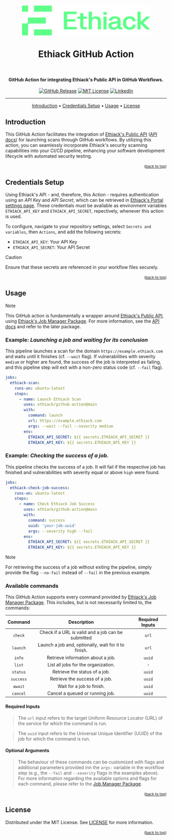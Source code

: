 <!-- MARKDOWN LINKS & IMAGES -->

[version-shield]: https://img.shields.io/github/v/release/ethiack/github-action?style=for-the-badge
[version-url]: https://github.com/ethiack/github-action/releases/latest

[license-shield]: https://img.shields.io/github/license/ethiack/github-action?style=for-the-badge
[license-url]: LICENSE

[linkedin-shield]: https://img.shields.io/badge/-LinkedIn-black.svg?style=for-the-badge&logo=linkedin&colorB=555
[linkedin-url]: https://linkedin.com/company/ethiack


<!-- README -->
<a name="readme-top"></a>
<div align="center">

<h1>
  <br>
    <img src="assets/logo.png" alt="logo" width="400">
    <br><br>
    Ethiack GitHub Action
    <br><br>
</h1>

<h4>GitHub Action for integrating Ethiack's Public API in GitHub Workflows.</h4>

[![GitHub Release][version-shield]][version-url]
[![MIT License][license-shield]][license-url]
[![LinkedIn][linkedin-shield]][linkedin-url]

<hr />


[Introduction](#introduction) •
[Credentials Setup](#credentials-setup) •
[Usage](#usage) •
[License](#license)


</div>

## Introduction

This GitHub Action facilitates the integration of [Ethiack's Public API](https://api.ethiack.com) ([API docs](https://portal.ethiack.com/docs/api/)) for launching scans through GitHub workflows. By utilizing this action, you can seamlessly incorporate Ethiack's security scanning capabilities into your CI/CD pipeline, enhancing your software development lifecycle with automated security testing.

<p align="right"><small>(<a href="#readme-top">back to top</a>)</small></p>

## Credentials Setup


Using Ethiack's API - and, therefore, this Action - requires authentication using an *API Key* and *API Secret*, which can be retrieved in [Ethiack's Portal settings page](https://portal.ethiack.com/settings/api). These credentials must be available as environment variables `ETHIACK_API_KEY` and `ETHIACK_API_SECRET`, repectively, whenever this action is used.

To configure, navigate to your repository settings, select `Secrets and variables`, then `Actions`, and add the following secrets:

- `ETHIACK_API_KEY`: Your API Key
- `ETHIACK_API_SECRET`: Your API Secret

> [!CAUTION]
> Ensure that these secrets are referenced in your workflow files securely.


<p align="right"><small>(<a href="#readme-top">back to top</a>)</small></p>

## Usage


> [!NOTE]
> This GitHub action is fundamentally a wrapper around [Ethiack's Public API](https://api.ethiack.com/), using [Ethiack's Job Manager Package](https://github.com/ethiack/job-manager). For more information, see the [API docs](https://portal.ethiack.com/docs/api/) and refer to the later package.


### **Example:** *Launching a job and waiting for its conclusion*

This pipeline launches a scan for the domain  `https://example.ethiack.com` and waits until it finishes (cf. `--wait` flag). If vulnerabilities with severity `medium` or higher are found, the success of the job is interpreted as failing, and this pipeline step will exit with a non-zero status code (cf. `--fail` flag).

```yaml
jobs:
  ethiack-scan:
    runs-on: ubuntu-latest
    steps:
      - name: Launch Ethiack Scan
        uses: ethiack/github-action@main
        with:
          command: launch
          url: https://example.ethiack.com
          args: --wait --fail --severity medium
        env:
          ETHIACK_API_SECRET: ${{ secrets.ETHIACK_API_SECRET }}
          ETHIACK_API_KEY: ${{ secrets.ETHIACK_API_KEY }}
```


### **Example:** *Checking the success of a job.*

This pipeline checks the success of a job. It will fail if the respective job has finished and vulnerabilities with severity equal or above `high` were found.


```yaml
jobs:
  ethiack-check-job-success:
    runs-on: ubuntu-latest
    steps:
      - name: Check Ethiack Job Success
        uses: ethiack/github-action@main
        with:
          command: success
          uuid: 'your-job-uuid'
          args: --severity high --fail
        env:
          ETHIACK_API_SECRET: ${{ secrets.ETHIACK_API_SECRET }}
          ETHIACK_API_KEY: ${{ secrets.ETHIACK_API_KEY }}
```

> [!NOTE]
> For retrieving the success of a job without exiting the pipeline, simply provide the flag `--no-fail` instead of `--fail` in the previous example.


### Available commands

This GitHub Action supports every command provided by [Ethiack's Job Manager Package](https://github.com/ethiack/job-manager). This includes, but is not necessarily limited to, the commands:

<div align="center">

|  Command  	|                      Description                     	| Required Inputs 	|
|:---------:	|:----------------------------------------------------:	|:---------------:	|
| `check`   	| Check if a URL is valid and a job can be submitted   	| `url`           	|
| `launch`  	| Launch a job and, optionally, wait for it to finish. 	| `url`           	|
| `info`    	| Retrieve information about a job.                    	| `uuid`          	|
| `list`    	| List all jobs for the organization.                  	| -               	|
| `status`  	| Retrieve the status of a job.                        	| `uuid`          	|
| `success` 	| Retrieve the success of a job.                       	| `uuid`          	|
| `await`   	| Wait for a job to finish.                            	| `uuid`          	|
| `cancel`  	| Cancel a queued or running job.                      	| `uuid`          	|

</div>


#### Required Inputs

> The `url` input refers to the target Uniform Resource Locator (URL) of the service for which the command is run.

> The `uuid` input refers to the Universal Unique Identifier (UUID) of the job for which the command is run.  

#### Optional Arguments
> The behaviour of these commands can be customized with flags and additional parameters provided inn the `args:` variable in the workflow step (e.g., the `--fail` and `--severity` flags in the examples above). For more information regarding the available options and flags for each command, please refer to the [Job Manager Package](https://github.com/ethiack/job-manager).

<p align="right"><small>(<a href="#readme-top">back to top</a>)</small></p>


## License
Distributed under the MIT License. See [LICENSE](LICENSE) for more information.

<p align="right"><small>(<a href="#readme-top">back to top</a>)</small></p>
